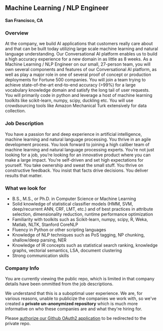 ## Machine Learning / NLP Engineer
#### San Francisco, CA

### Overview
At the company, we build AI applications that customers really care about and that can be built today utilizing large scale machine learning and natural language understanding. Our Conversational AI platform enables us to build a high accuracy experience for a new domain in as little as 8 weeks. As a Machine Learning / NLP Engineer on our small, 27-person team, you will own several components and features of our Conversational AI platform, as well as play a major role in one of several proof of concept or production deployments for Fortune 500 companies. You will join a team trying to achieve state-of-the-art end-to-end accuracy (>99%) for a large vocabulary knowledge domain and satisfy the long tail of user requests. You will primarily code in python and leverage a host of machine learning toolkits like scikit-learn, numpy, scipy, duckling etc. You will use crowdsourcing tools like Amazon Mechanical Turk extensively for data collection.

### Job Description
You have a passion for and deep experience in artificial intelligence, machine learning and natural language processing. You thrive in an agile development process. You look forward to joining a high caliber team of machine learning and natural language processing experts. You’re not just looking for a job, you’re looking for an innovative product where you can make a large impact. You’re self-driven and set high expectations for yourself. You take ownership and sweat the small stuff. You thrive on constructive feedback. You insist that facts drive decisions. You deliver results that matter.

### What we look for
+	B.S., M.S., or Ph.D. in Computer Science or Machine Learning
+	Solid knowledge of statistical classifier models (HMM, SVM, deep/recurrent ANN, CRF, LMT, etc.) and of best practices in attribute selection, dimensionality reduction, runtime performance optimization
+	Familiarity with toolkits such as Scikit-learn, numpy, scipy, R, Weka, Matlab, NLTK, Stanford CoreNLP
+	Fluency in Python or other scripting languages
+	Knowledge of NLP techniques such as PoS tagging, NP chunking, shallow/deep parsing, NER
+	Knowledge of IR concepts such as statistical search ranking, knowledge graphs, vectorial semantics, LSA, document clustering
+	Strong communication skills

### Company Info
You are currently viewing the public repo, which is limited in that company details have been ommitted from the job descriptions.  
    
We understand that this is a suboptimal user experience.  We are, for various reasons, unable to publicize the companies we work with, so we've
created a **private un-anonymized repository** which is much more informative on who these companies are and what they're hiring for.  
    
Please [authorize our Github OAuth2 application](https://letsrockit.co/users/auth/github?job_id=twluze1lbgq-machine-learning-nlp-engineer) to be redirected to the private repo.
